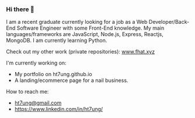 ### Hi there 👋

I am a recent graduate currently looking for a job as a Web Developer/Back-End Software Engineer with some Front-End knowledge. My main languages/frameworks are JavaScript, Node.js, Express, Reactjs, MongoDB. I am currently learning Python.

Check out my other work (private repositories):
  www.fhat.xyz
 
I'm currently working on:
  - My portfolio on ht7ung.github.io
  - A landing/ecommerce page for a nail business.
 
How to reach me:
  - ht7ung@gmail.com
  - https://www.linkedin.com/in/ht7ung/

  

<!--
**HT7UNG/HT7UNG** is a ✨ _special_ ✨ repository because its `README.md` (this file) appears on your GitHub profile.

Here are some ideas to get you started:

- 🔭 I’m currently working on ...
- 🌱 I’m currently learning ...
- 👯 I’m looking to collaborate on ...
- 🤔 I’m looking for help with ...
- 💬 Ask me about ...
- 📫 How to reach me: ...
- 😄 Pronouns: ...
- ⚡ Fun fact: ...
-->
